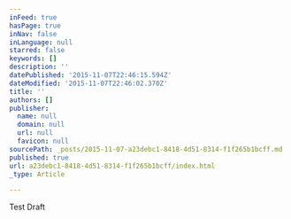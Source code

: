 ```yaml
---
inFeed: true
hasPage: true
inNav: false
inLanguage: null
starred: false
keywords: []
description: ''
datePublished: '2015-11-07T22:46:15.594Z'
dateModified: '2015-11-07T22:46:02.370Z'
title: ''
authors: []
publisher:
  name: null
  domain: null
  url: null
  favicon: null
sourcePath: _posts/2015-11-07-a23debc1-8418-4d51-8314-f1f265b1bcff.md
published: true
url: a23debc1-8418-4d51-8314-f1f265b1bcff/index.html
_type: Article

---
```

Test Draft